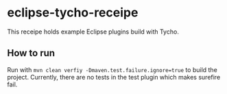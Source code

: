 # eclipse-tycho-receipe

This receipe holds example Eclipse plugins build with Tycho.

## How to run

Run with `mvn clean verfiy -Dmaven.test.failure.ignore=true` to build the project. Currently, there are no tests in the test plugin which makes surefire fail.
